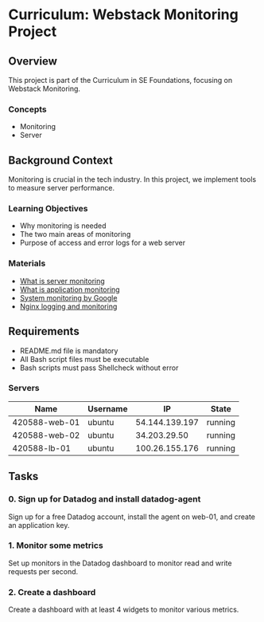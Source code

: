 # Curriculum: Webstack Monitoring Project

## Overview
This project is part of the Curriculum in SE Foundations, focusing on Webstack Monitoring.

### Concepts
- Monitoring
- Server

## Background Context
Monitoring is crucial in the tech industry. In this project, we implement tools to measure server performance.

### Learning Objectives
- Why monitoring is needed
- The two main areas of monitoring
- Purpose of access and error logs for a web server

### Materials
- [What is server monitoring](https://example.com/server_monitoring)
- [What is application monitoring](https://example.com/application_monitoring)
- [System monitoring by Google](https://example.com/system_monitoring_google)
- [Nginx logging and monitoring](https://example.com/nginx_logging_monitoring)

## Requirements
- README.md file is mandatory
- All Bash script files must be executable
- Bash scripts must pass Shellcheck without error

### Servers
| Name          | Username | IP             | State   |
|---------------|----------|----------------|---------|
| 420588-web-01 | ubuntu   | 54.144.139.197| running |
| 420588-web-02 | ubuntu   | 34.203.29.50  | running |
| 420588-lb-01  | ubuntu   | 100.26.155.176| running |

## Tasks
### 0. Sign up for Datadog and install datadog-agent
Sign up for a free Datadog account, install the agent on web-01, and create an application key.

### 1. Monitor some metrics
Set up monitors in the Datadog dashboard to monitor read and write requests per second.

### 2. Create a dashboard
Create a dashboard with at least 4 widgets to monitor various metrics.
